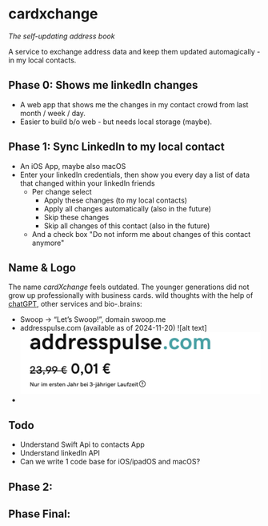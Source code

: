 # cardxchange

_The self-updating address book_

A service to exchange address data and keep them updated automagically - in my local contacts.

## Phase 0: Shows me linkedIn changes 

- A web app that shows me the changes in my contact crowd from last month / week / day.
- Easier to build b/o web - but needs local storage (maybe).

## Phase 1: Sync LinkedIn to my local contact

- An iOS App, maybe also macOS
- Enter your linkedIn credentials, then show you every day a list of data that changed within your linkedIn friends
	- Per change select
		- Apply these changes (to my local contacts)
		- Apply all changes automatically (also in the future)
		- Skip these changes
		- Skip all changes of this contact (also in the future)
	- And a check box "Do not inform me about changes of this contact anymore"

## Name & Logo

The name _cardXchange_ feels outdated. The younger generations did not grow up professionally with business cards. wild thoughts with the help of [chatGPT](https://chatgpt.com/share/673e03f5-9c04-8009-b066-3acd70d3d1eb), other services and bio-.brains: 
* Swoop → “Let’s Swoop!”, domain swoop.me
* addresspulse.com (available as of 2024-11-20) ![alt text]![alt text](image-1.png)
* 


## Todo
- Understand Swift Api to contacts App
- Understand linkedIn API
- Can we write 1 code base for iOS/ipadOS and macOS?


## Phase 2: 

## Phase Final: 
